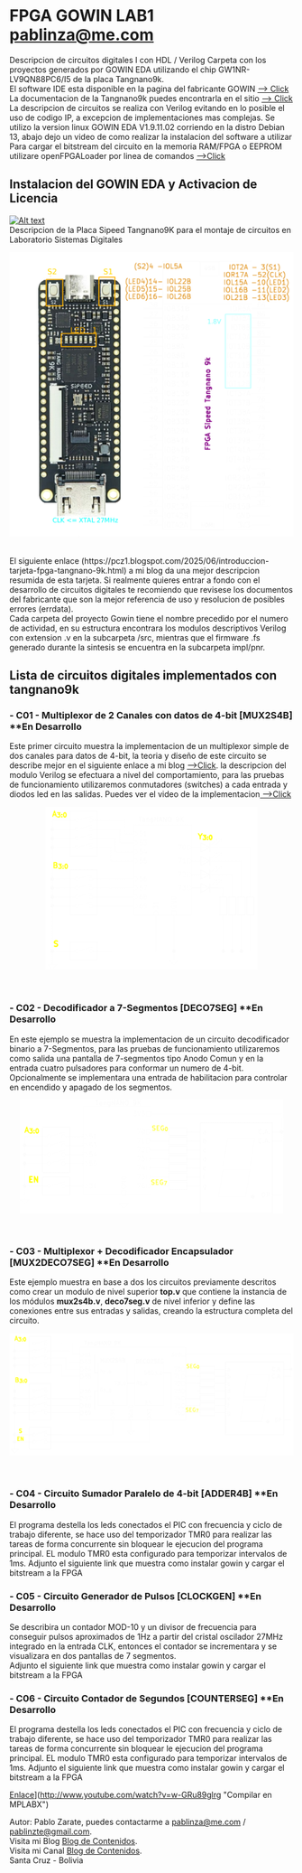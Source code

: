 # FPGA GOWIN LAB1 pablinza@me.com
Descripcion de circuitos digitales I con HDL / Verilog
Carpeta con los proyectos generados por GOWIN EDA utilizando el chip GW1NR-LV9QN88PC6/I5 de la placa Tangnano9k.<br />
El software IDE esta disponible en la pagina del fabricante GOWIN [ --> Click](https://www.gowinsemi.com/en/support/home/) <br />
La documentacion de la Tangnano9k puedes encontrarla en el sitio [ --> Click](https://wiki.sipeed.com/hardware/en/tang/Tang-Nano-9K/Nano-9K.html) <br />
La descripcion de circuitos se realiza con Verilog evitando en lo posible el uso de codigo IP, a excepcion de implementaciones mas complejas.
Se utilizo la version linux GOWIN EDA V1.9.11.02 corriendo en la distro Debian 13, abajo dejo un video de como realizar la instalacion del software a utilizar <br />
Para cargar el bitstream del circuito en la memoria RAM/FPGA o EEPROM utilizare openFPGALoader por linea de comandos [ -->Click](https://github.com/trabucayre/openFPGALoader) <br />
## Instalacion del GOWIN EDA y Activacion de Licencia 
  [![Alt text](https://img.youtube.com/vi/hmUjBX4lj0o/0.jpg)](https://www.youtube.com/watch?v=hmUjBX4lj0o)
<br />
Descripcion de la Placa Sipeed Tangnano9K para el montaje de circuitos en Laboratorio Sistemas Digitales
<p align="center">
  <img src="/images/tangnano9k.png"></img>
</p> <br />
El siguiente enlace (https://pcz1.blogspot.com/2025/06/introduccion-tarjeta-fpga-tangnano-9k.html) a mi blog da una mejor descripcion resumida de esta tarjeta. Si realmente quieres entrar a fondo con el desarrollo de circuitos digitales te recomiendo que revisese los documentos del fabricante que son la mejor referencia de uso y resolucion de posibles errores (errdata). <br />
Cada carpeta del proyecto Gowin tiene el nombre precedido por el numero de actividad, en su estructura encontrara los modulos descriptivos Verilog con extension .v en la subcarpeta /src, mientras que el firmware .fs generado durante la sintesis se encuentra en la subcarpeta impl/pnr. <br />

## Lista de circuitos digitales implementados con tangnano9k
### - C01 - Multiplexor de 2 Canales con datos de 4-bit [MUX2S4B] **En Desarrollo
Este primer circuito muestra la implementacion de un multiplexor simple de dos canales para datos de 4-bit, la teoria y diseño de este circuito se describe mejor en el siguiente enlace a mi blog [ -->Click](https://pcz2.blogspot.com/2025/06/101-circuito-multiplexor.html). la descripcion del modulo Verilog se efectuara a nivel del comportamiento, para las pruebas de funcionamiento utilizaremos conmutadores (switches) a cada entrada y diodos led en las salidas. Puedes ver el video de la implementacion[ -->Click](https://youtu.be/rYyD9MK57Po)
<p align="center">
  <img src="/images/c01mux2s4bit.png"></img>
</p> <br />

### - C02 - Decodificador a 7-Segmentos [DECO7SEG] **En Desarrollo
En este ejemplo se muestra la implementacion de un circuito decodificador binario a 7-Segmentos, para las pruebas de funcionamiento utilizaremos como salida una pantalla de 7-segmentos tipo Anodo Comun y en la entrada cuatro pulsadores para conformar un numero de 4-bit. Opcionalmente se implementara una entrada de habilitacion para controlar en encendido y apagado de los segmentos.  
<p align="center">
  <img src="/images/c02deco7seg.png"></img>
</p> <br />

### - C03 - Multiplexor + Decodificador Encapsulador [MUX2DECO7SEG] **En Desarrollo
Este ejemplo muestra en base a dos los circuitos previamente descritos como crear un modulo de nivel superior __top.v__ que contiene la instancia de los módulos __mux2s4b.v__, __deco7seg.v__ de nivel inferior y define las conexiones entre sus entradas y salidas, creando la estructura completa del circuito. <br />
<p align="center">
  <img src="/images/c03mux2deco7.png"></img>
</p> <br />

### - C04 - Circuito Sumador Paralelo de 4-bit [ADDER4B] **En Desarrollo
El programa destella los leds conectados el PIC con frecuencia y ciclo de trabajo diferente, se hace uso del temporizador TMR0 para realizar las tareas de forma concurrente sin bloquear le ejecucion del programa principal. EL modulo TMR0 esta configurado para temporizar intervalos de 1ms. 
Adjunto el siguiente link que muestra como instalar gowin y cargar el bitstream a la FPGA<br />

### - C05 - Circuito Generador de Pulsos [CLOCKGEN] **En Desarrollo
Se describira un contador MOD-10 y un divisor de frecuencia para conseguir pulsos aproximados de 1Hz a partir del cristal oscilador 27MHz integrado en la entrada CLK, entonces el contador se incrementara y se visualizara en dos pantallas de 7 segmentos.  
Adjunto el siguiente link que muestra como instalar gowin y cargar el bitstream a la FPGA<br />

### - C06 - Circuito Contador de Segundos [COUNTERSEG] **En Desarrollo
El programa destella los leds conectados el PIC con frecuencia y ciclo de trabajo diferente, se hace uso del temporizador TMR0 para realizar las tareas de forma concurrente sin bloquear le ejecucion del programa principal. EL modulo TMR0 esta configurado para temporizar intervalos de 1ms. 
Adjunto el siguiente link que muestra como instalar gowin y cargar el bitstream a la FPGA<br />

[Enlace](http://img.youtube.com/vi/w-GRu89glrg/0.jpg)](http://www.youtube.com/watch?v=w-GRu89glrg "Compilar en MPLABX")



Autor: Pablo Zarate, puedes contactarme a pablinza@me.com / pablinzte@gmail.com.  <br />
Visita mi Blog  [Blog de Contenidos](https://pablinza.blogspot.com/). <br />
Visita mi Canal [Blog de Contenidos](http://www.youtube.com/@pablozarate7524). <br />
Santa Cruz - Bolivia 
<br clear="left"/>

